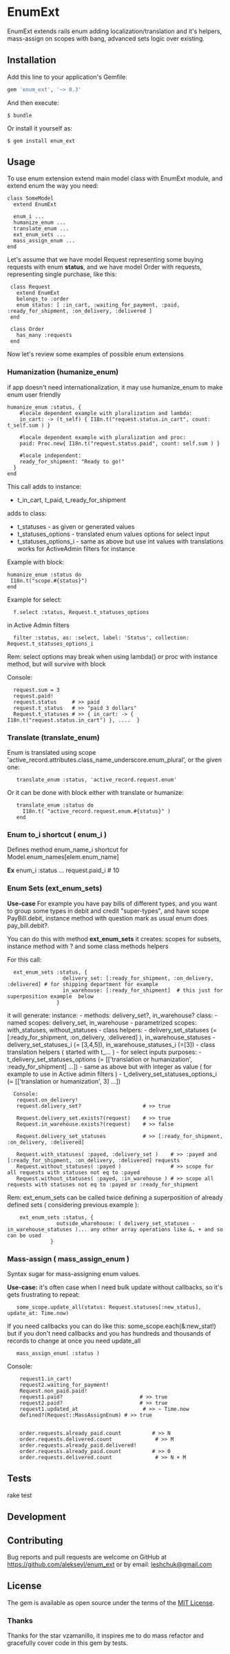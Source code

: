 # EnumExt

EnumExt extends rails enum adding localization/translation and it's helpers, mass-assign on scopes with bang, advanced sets logic over existing.

## Installation

Add this line to your application's Gemfile:

```ruby
gem 'enum_ext', '~> 0.3'
```

And then execute:

    $ bundle

Or install it yourself as:

    $ gem install enum_ext

## Usage
 To use enum extension extend main model class with EnumExt module, and extend enum the way you need:
 
    class SomeModel
      extend EnumExt
      
      enum_i ...
      humanize_enum ...
      translate_enum ...
      ext_enum_sets ...
      mass_assign_enum ...
    end
 
 Let's assume that we have model Request representing some buying requests with enum **status**, and we have model Order with requests, 
 representing single purchase, like this:

     class Request
       extend EnumExt
       belongs_to :order
       enum status: [ :in_cart, :waiting_for_payment, :paid, :ready_for_shipment, :on_delivery, :delivered ]
     end

     class Order
       has_many :requests
     end

 Now let's review some examples of possible enum extensions

### Humanization (humanize_enum) 
  
  if app doesn't need internationalization, it may use humanize_enum to make enum user friendly

  ```  
  humanize_enum :status, {
      #locale dependent example with pluralization and lambda:
      in_cart: -> (t_self) { I18n.t("request.status.in_cart", count: t_self.sum ) }
  
      #locale dependent example with pluralization and proc:
      paid: Proc.new{ I18n.t("request.status.paid", count: self.sum ) }
  
      #locale independent:
      ready_for_shipment: "Ready to go!"
    }
  end
  ```  
   
  This call adds to instance:
   - t_in_cart, t_paid, t_ready_for_shipment
  
  adds to class:
   - t_statuses - as given or generated values
   - t_statuses_options - translated enum values options for select input
   - t_statuses_options_i - same as above but use int values with translations works for ActiveAdmin filters for instance

  
  Example with block:

  ```
  humanize_enum :status do
   I18n.t("scope.#{status}")
  end
  ```
  
  Example for select:
  
  ```
    f.select :status, Request.t_statuses_options
  ```
  
  in Active Admin filters
  ```
    filter :status, as: :select, label: 'Status', collection: Request.t_statuses_options_i
  ```
 
  
  Rem: select options may break when using lambda() or proc with instance method, but will survive with block
  
  Console:
  ```
    request.sum = 3
    request.paid!
    request.status     # >> paid
    request.t_status   # >> "paid 3 dollars"
    Request.t_statuses # >> { in_cart: -> { I18n.t("request.status.in_cart") }, ....  }
  ```  
    
### Translate (translate_enum) 

Enum is translated using scope 'active_record.attributes.class_name_underscore.enum_plural', or the given one:

       translate_enum :status, 'active_record.request.enum'

Or it can be done with block either with translate or humanize:
        
       translate_enum :status do 
         I18n.t( "active_record.request.enum.#{status}" )
       end

### Enum to_i shortcut ( enum_i )

Defines method enum_name_i shortcut for Model.enum_names[elem.enum_name]

**Ex** 
  enum_i :status
  ...
  request.paid_i # 10
  

### Enum Sets (ext_enum_sets)
 
 **Use-case** For example you have pay bills of different types, and you want to group some types in debit and credit "super-types", 
 and have scope PayBill.debit, instance method with question mark as usual enum does pay_bill.debit?.
 
 You can do this with method **ext_enum_sets** it creates:  scopes for subsets, instance method with ? and some class methods helpers
   
   For this call:
   ```
     ext_enum_sets :status, {
                     delivery_set: [:ready_for_shipment, :on_delivery, :delivered] # for shipping department for example
                     in_warehouse: [:ready_for_shipment]  # this just for superposition example  below
                   }
   ```
it will generate:
instance:
    - methods: delivery_set?, in_warehouse?
class:
    - named scopes: delivery_set, in_warehouse
    - parametrized scopes: with_statuses, without_statuses
    - class helpers:
    - delivery_set_statuses (=[:ready_for_shipment, :on_delivery, :delivered] ), in_warehouse_statuses
    - delivery_set_statuses_i (= [3,4,5]), in_warehouse_statuses_i (=[3])
    - class translation helpers ( started with t_... )
      - for select inputs purposes:
        - t_delivery_set_statuses_options (= [['translation or humanization', :ready_for_shipment] ...])
      - same as above but with integer as value ( for example to use in Active admin filters )
        - t_delivery_set_statuses_options_i (= [['translation or humanization', 3] ...])
            
 ```
   Console:
    request.on_delivery!
    request.delivery_set?                    # >> true
 
    Request.delivery_set.exists?(request)    # >> true
    Request.in_warehouse.exists?(request)    # >> false
   
    Request.delivery_set_statuses            # >> [:ready_for_shipment, :on_delivery, :delivered]
   
    Request.with_statuses( :payed, :delivery_set )    # >> :payed and [:ready_for_shipment, :on_delivery, :delivered] requests
    Request.without_statuses( :payed )                # >> scope for all requests with statuses not eq to :payed
    Request.without_statuses( :payed, :in_warehouse ) # >> scope all requests with statuses not eq to :payed or :ready_for_shipment
 ```  
 
   Rem:
    ext_enum_sets can be called twice defining a superposition of already defined sets ( considering previous example ):
    
```
    ext_enum_sets :status, {
                outside_wharehouse: ( delivery_set_statuses - in_warehouse_statuses )... any other array operations like &, + and so can be used
              }
```

 
### Mass-assign ( mass_assign_enum )
 
 Syntax sugar for mass-assigning enum values. 
 
 **Use-case:** it's often case when I need bulk update without callbacks, so it's gets frustrating to repeat: 
 ```
    some_scope.update_all(status: Request.statuses[:new_status], update_at: Time.now)
 ```
 If you need callbacks you can do like this: some_scope.each(&:new_stat!) but if you don't need callbacks and you 
 has hundreds and thousands of records to change at once you need update_all

 ```
    mass_assign_enum( :status )
 ```

 Console:

```
    request1.in_cart!
    request2.waiting_for_payment!
    Request.non_paid.paid!
    request1.paid?                         # >> true
    request2.paid?                         # >> true
    request1.updated_at                     # >> ~ Time.now
    defined?(Request::MassAssignEnum) # >> true
    
    
    order.requests.already_paid.count          # >> N
    order.requests.delivered.count              # >> M
    order.requests.already_paid.delivered!
    order.requests.already_paid.count          # >> 0
    order.requests.delivered.count              # >> N + M
```



## Tests
   rake test
 
## Development


## Contributing

Bug reports and pull requests are welcome on GitHub at https://github.com/alekseyl/enum_ext or by email: leshchuk@gmail.com


## License

The gem is available as open source under the terms of the [MIT License](http://opensource.org/licenses/MIT).

### Thanks

Thanks for the star vzamanillo, it inspires me to do mass refactor and gracefully cover code in this gem by tests.
